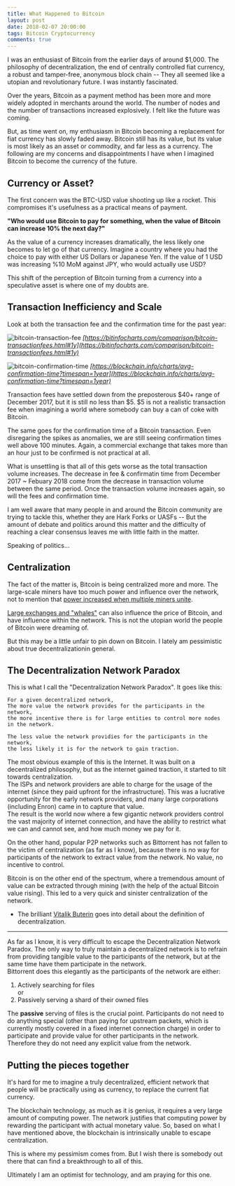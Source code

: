 ```yaml
---
title: What Happened to Bitcoin
layout: post
date: 2018-02-07 20:00:00
tags: Bitcoin Cryptocurrency
comments: true
---
```


I was an enthusiast of Bitcoin from the earlier days of around $1,000. The philosophy of decentralization, the end of centrally controlled fiat currency, a robust and tamper-free, anonymous block chain -- They all seemed like a utopian and revolutionary future. I was instantly fascinated.  

Over the years, Bitcoin as a payment method has been more and more widely adopted in merchants around the world. The number of nodes and the number of transactions increased explosively. I felt like the future was coming.  

But, as time went on, my enthusiasm in Bitcoin becoming a replacement for fiat currency has slowly faded away. Bitcoin still has its value, but its value is most likely as an asset or commodity, and far less as a currency. The following are my concerns and disappointments I have when I imagined Bitcoin to become the currency of the future.  

## Currency or Asset?   

The first concern was the BTC-USD value shooting up like a rocket. This compromises it's usefulness as a practical means of payment.   

**"Who would use Bitcoin to pay for something, when the value of Bitcoin can increase 10% the next day?"**  

As the value of a currency increases dramatically, the less likely one becomes to let go of that currency. Imagine a country where you had the choice to pay with either US Dollars or Japanese Yen. If the value of 1 USD was increasing %10 MoM against JPY, who would actually use USD?  

This shift of the perception of Bitcoin turning from a currency into a speculative asset is where one of my doubts are.  

## Transaction Inefficiency and Scale  

Look at both the transaction fee and the confirmation time for the past year: 

![bitcoin-transaction-fee](http://ashiina.github.io/images/2018-02-07-bitcoin-transaction-fee.png "transaction-fee")
*[https://bitinfocharts.com/comparison/bitcoin-transactionfees.html#1y](https://bitinfocharts.com/comparison/bitcoin-transactionfees.html#1y)*  

![bitcoin-confirmation-time](http://ashiina.github.io/images/2018-02-07-bitcoin-confirmation-time.png "confirmation-time")
*[https://blockchain.info/charts/avg-confirmation-time?timespan=1year](https://blockchain.info/charts/avg-confirmation-time?timespan=1year)*  

Transaction fees have settled down from the preposterous $40+ range of December 2017, but it is still no less than $5. $5 is not a realistic transaction fee when imagining a world where somebody can buy a can of coke with Bitcoin.  

The same goes for the confirmation time of a Bitcoin transaction. Even disregaring the spikes as anomalies, we are still seeing confirmation times well above 100 minutes. Again, a commercial exchange that takes more than an hour just to be confirmed is not practical at all.  

What is unsettling is that all of this gets worse as the total transaction volume increases. The decrease in fee & confirmatin time from December 2017 ~ Febuary 2018 come from the decrease in transaction volume between the same period. Once the transaction volume increases again, so will the fees and confirmation time.  

I am well aware that many people in and around the Bitcoin community are trying to tackle this, whether they are Hark Forks or UASFs -- But the amount of debate and politics around this matter and the difficulty of reaching a clear consensus leaves me with little faith in the matter.  

Speaking of politics...  

## Centralization  

The fact of the matter is, Bitcoin is being centralized more and more. The large-scale miners have too much power and influence over the network, not to mention that [power increased when multiple miners unite](https://medium.com/@tradertimm/china-cartel-shakedown-bu-vs-btc-482973935e06).  

[Large exchanges and "whales"](https://hackernoon.com/meet-spoofy-how-a-single-entity-dominates-the-price-of-bitcoin-39c711d28eb4) can also influence the price of Bitcoin, and have influence within the network. This is not the utopian world the people of Bitcoin were dreaming of. 

But this may be a little unfair to pin down on Bitcoin. I lately am pessimistic about true decentralizationin general.  

## The Decentralization Network Paradox

This is what I call the "Decentralization Network Paradox". It goes like this:  

```
For a given decentralized network, 
The more value the network provides for the participants in the network, 
the more incentive there is for large entities to control more nodes in the network.  

The less value the network providies for the participants in the network, 
the less likely it is for the network to gain traction.  
```

The most obvious example of this is the Internet. It was built on a decentralized philosophy, but as the internet gained traction, it started to tilt towards centralization.  
The ISPs and network providers are able to charge for the usage of the internet (since they paid upfront for the infrastructure). This was a lucrative opportunity for the early network providers, and many large corporations (including Enron) came in to capture that value.  
The result is the world now where a few gigantic network providers control the vast majority of internet connection, and have the ability to restrict what we can and cannot see, and how much money we pay for it.  

On the other hand, popular P2P networks such as Bittorrent has not fallen to the victim of centralization (as far as I know), because there is no way for participants of the network to extract value from the network. No value, no incentive to control.  

Bitcoin is on the other end of the spectrum, where a tremendous amount of value can be extracted through mining (with the help of the actual Bitcoin value rising). This led to a very quick and sinister centralization of the network.  


* The brilliant [Vitalik Buterin](https://medium.com/@VitalikButerin/the-meaning-of-decentralization-a0c92b76a274) goes into detail about the definition of decentralization.  

---  

As far as I know, it is very difficult to escape the Decentralization Network Paradox. The only way to truly maintain a decentralized network is to refrain from providing tangible value to the participants of the network, but at the same time have them participate in the network.  
Bittorrent does this elegantly as the participants of the network are either:  

1. Actively searching for files  
or
2. Passively serving a shard of their owned files

The **passive** serving of files is the crucial point. Participants do not need to do anything special (other than paying for upstream packets, which is currently mostly covered in a fixed internet connection charge) in order to participate and provide value for other participants in the network. Therefore they do not need any explicit value from the network.  


## Putting the pieces together  

It's hard for me to imagine a truly decentralized, efficient network that people will be practically using as currency, to replace the current fiat currency.  

The blockchain technology, as much as it is genius, it requires a very large amount of computing power. The network justifies that computing power by rewarding the participant with actual monetary value. So, based on what I have mentioned above, the blockchain is intrinsically unable to escape centralization.  

This is where my pessimism comes from. But I wish there is somebody out there that can find a breakthrough to all of this.  

Ultimately I am an optimist for technology, and am praying for this one.  




